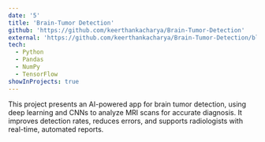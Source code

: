 ```yaml
---
date: '5'
title: 'Brain-Tumor Detection'
github: 'https://github.com/keerthankacharya/Brain-Tumor-Detection'
external: 'https://github.com/keerthankacharya/Brain-Tumor-Detection/blob/main/README.md'
tech:
  - Python
  - Pandas
  - NumPy
  - TensorFlow
showInProjects: true
---
```


This project presents an AI-powered app for brain tumor detection, using deep learning and CNNs to analyze MRI scans for accurate diagnosis. It improves detection rates, reduces errors, and supports radiologists with real-time, automated reports.